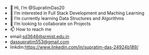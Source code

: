 - 👋 Hi, I’m @SupratimDas20
- 👀 I’m interested in Full Stack Development and Maching Learning
- 🌱 I’m currently learning Data Structures and Algorithms
- 💞️ I’m looking to collaborate on Projects
- 📫 How to reach me 
- email:sd3646@srmist.edu.in
- dassupratim553@gmail.com
-  linkdin:https://www.linkedin.com/in/supratim-das-24924b189/

<!---
SupratimDas20/SupratimDas20 is a ✨ special ✨ repository because its `README.md` (this file) appears on your GitHub profile.
You can click the Preview link to take a look at your changes.
--->
